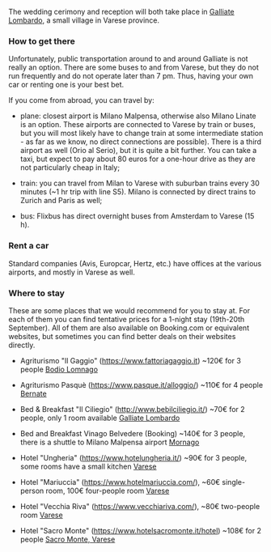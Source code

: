 
The wedding cerimony and reception will both take place in [Galliate Lombardo](https://maps.app.goo.gl/xAy4S327aN14Aw997), a small village in Varese province.

### How to get there

Unfortunately, public transportation around to and around Galliate is not really an option. There are some buses to and from Varese, but they do not run frequently and do not operate later than 7 pm. 
Thus, having your own car or renting one is your best bet.
 
If you come from abroad, you can travel by:

* plane: closest airport is Milano Malpensa, otherwise also Milano Linate is an option.
  These airports are connected to Varese by train or buses, but you will most likely have to change train at some intermediate station - as far as we know, no direct connections are possible).
  There is a third airport as well (Orio al Serio), but it is quite a bit further.
  You can take a taxi, but expect to pay about 80 euros for a one-hour drive as they are not particularly cheap in Italy;

* train: you can travel from Milan to Varese with suburban trains every 30 minutes (~1 hr trip with line S5). Milano is connected by direct trains to Zurich and Paris as well;

* bus: Flixbus has direct overnight buses from Amsterdam to Varese (15 h).


### Rent a car
Standard companies (Avis, Europcar, Hertz, etc.) have offices at the various airports, and mostly in Varese as well.



### Where to stay
These are some places that we would recommend for you to stay at. For each of them you can find tentative prices for a 1-night stay (19th-20th September). All of them are also available on Booking.com or equivalent websites, but sometimes you can find better deals on their websites directly.

* Agriturismo "Il Gaggio" (https://www.fattoriagaggio.it) ~120€ for 3 people [Bodio Lomnago](https://maps.app.goo.gl/ykFawXXfXEz2XjYW6)

* Agriturismo Pasquè (https://www.pasque.it/alloggio/) ~110€ for 4 people [Bernate](https://maps.app.goo.gl/eP66RWMeqY56XHwn7)

* Bed & Breakfast "Il Ciliegio" (http://www.bebilciliegio.it/) ~70€ for 2 people, only 1 room available [Galliate Lombardo](https://maps.app.goo.gl/xAy4S327aN14Aw997)

* Bed and Breakfast Vinago Belvedere (Booking) ~140€ for 3 people, there is a shuttle to Milano Malpensa airport [Mornago](https://maps.app.goo.gl/FeuoZihW29ANscxt8)

* Hotel "Ungheria" (https://www.hotelungheria.it/) ~90€ for 3 people, some rooms have a small kitchen [Varese](https://maps.app.goo.gl/Cr2HgdKqhv7YmCf48)

* Hotel "Mariuccia" (https://www.hotelmariuccia.com/), ~60€ single-person room, 100€ four-people room [Varese](https://maps.app.goo.gl/Cr2HgdKqhv7YmCf48)

* Hotel "Vecchia Riva" (https://www.vecchiariva.com/), ~80€ two-people room [Varese](https://maps.app.goo.gl/Cr2HgdKqhv7YmCf48)

* Hotel "Sacro Monte" (https://www.hotelsacromonte.it/hotel) ~108€ for 2 people [Sacro Monte, Varese](https://maps.app.goo.gl/LoPAEW2cRHDjZwu4A)
